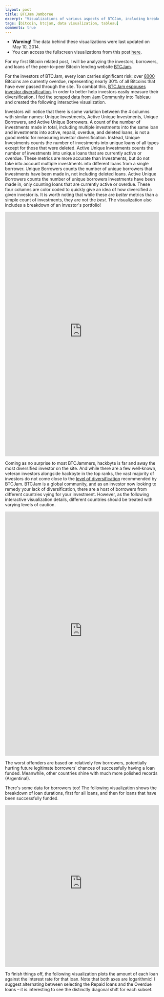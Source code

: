 ```yaml
---
layout: post
title: BTCJam Jamboree
excerpt: "Visualizations of various aspects of BTCJam, including breakdowns of loan locations, durations, and amounts."
tags: [bitcoin, btcjam, data visualization, tableau]
comments: true
---
```


* **Warning!** The data behind these visualizations were last updated on May 10, 2014.
* You can access the fullscreen visualizations from this post [here][1].

For my first Bitcoin related post, I will be analyzing the investors, borrowers, and loans of the peer-to-peer Bitcoin lending website [BTCJam][3].

For the investors of BTCJam, every loan carries significant risk: over [8000][4] Bitcoins are currently overdue, representing nearly 30% of all Bitcoins that have ever passed through the site. To combat this, [BTCJam espouses investor diversification][5]. In order to better help investors easily measure their diversification, I fed the [scraped data from Jam Community][6] into Tableau and created the following interactive visualization.

Investors will notice that there is some variation between the 4 columns with similar names: Unique Investments, Active Unique Investments, Unique Borrowers, and Active Unique Borrowers. A count of the number of investments made in total, including multiple investments into the same loan and investments into active, repaid, overdue, and deleted loans, is not a good metric for measuring investor diversification. Instead, Unique Investments counts the number of investments into unique loans of all types except for those that were deleted. Active Unique Investments counts the number of investments into unique loans that are currently active or overdue. These metrics are more accurate than Investments, but do not take into account multiple investments into different loans from a single borrower. Unique Borrowers counts the number of unique borrowers that investments have been made in, not including deleted loans. Active Unique Borrowers counts the number of unique borrowers investments have been made in, only counting loans that are currently active or overdue. These four columns are color coded to quickly give an idea of how diversified a given investor is. It is worth noting that while these are _better_ metrics than a simple count of investments, they are not the _best_. The visualization also includes a breakdown of an investor's portfolio!


<iframe height="800px" width="100%" src="https://public.tableausoftware.com/views/BTCJamDataAnalysis/InvestorDiversificationandPortfolio?:embed=y&amp%3B:display_count=no" frameborder="0"></iframe>


Coming as no surprise to most BTCJammers, hackbyte is far and away the most diversified investor on the site. And while there are a few well-known, veteran investors alongside hackbyte in the top ranks, the vast majority of investors do not come close to the [level of diversification][7] recommended by BTCJam. BTCJam is a global community, and as an investor now looking to remedy your lack of diversification, there are a host of borrowers from different countries vying for your investment. However, as the following interactive visualization details, different countries should be treated with varying levels of caution.

<iframe height="800px" width="100%" src="https://public.tableausoftware.com/views/BTCJamDataAnalysis/CountryRatings?:embed=y&:display_count=no" frameborder="0"></iframe>

The worst offenders are based on relatively few borrowers, potentially hurting future legitimate borrowers' chances of successfully having a loan funded. Meanwhile, other countries shine with much more polished records (Argentina!).

There's some data for borrowers too! The following visualization shows the breakdown of loan durations, first for all loans, and then for loans that have been successfully funded.

<iframe height="530px" width="100%" src="https://public.tableausoftware.com/views/BTCJamDataAnalysis/LoanDurationStatistics?:embed=y&:display_count=no" frameborder="0"></iframe>

To finish things off, the following visualization plots the amount of each loan against the interest rate for that loan. Note that both axes are logarithmic! I suggest alternating between selecting the Repaid loans and the Overdue loans – it is interesting to see the distinctly diagonal shift for each subset.

<iframe height="800px" width="100%" src="https://public.tableausoftware.com/views/BTCJamDataAnalysis/FundedLoanGraph?:embed=y&:display_count=no" frameborder="0"></iframe>

I hope this post is helpful to the BTCJam community!

[1]: https://public.tableausoftware.com/views/BTCJamDataAnalysis/InvestorDiversificationandPortfolio
[3]: https://btcjam.com/ "https://btcjam.com/"
[4]: http://jamcommunity.org/stats "http://jamcommunity.org/stats"
[5]: http://blog.btcjam.com/post/75934926878/the-3-rules-of-peer-to-peer-lending-for-investors "http://blog.btcjam.com/post/75934926878/the-3-rules-of-peer-to-peer-lending-for-investors"
[6]: http://jamcommunity.org/faq "http://jamcommunity.org/faq"
[7]: http://www.lendingmemo.com/diversification-lending-club-prosper/ "http://www.lendingmemo.com/diversification-lending-club-prosper/"
  
